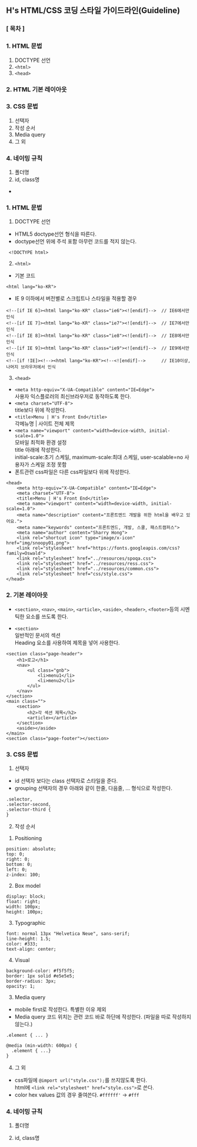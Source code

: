 ## H's HTML/CSS 코딩 스타일 가이드라인(Guideline)


### [ 목차 ]

### 1. HTML 문법

 1) DOCTYPE 선언 <br>
 2) `<html>` <br>
 3) `<head>`

### 2. HTML 기본 레이아웃

### 3. CSS 문법

 1) 선택자 <br>
 2) 작성 순서 <br>
 3) Media query 
 4) 그 외

### 4. 네이밍 규칙 

 1) 폴더명
 2) id, class명 


-


### 1. HTML 문법

1) DOCTYPE 선언

- HTML5 doctype선언 형식을 따른다.
- doctype선언 위에 주석 포함 아무런 코드를 적지 않는다. 

```
 <!DOCTYPE html>
```

2) `<html>`

- 기본 코드 

```
<html lang="ko-KR">
```

- IE 9 이하에서 버전별로 스크립트나 스타일을 적용할 경우 

```
<!--[if IE 6]><html lang="ko-KR" class="ie6"><![endif]-->  // IE6에서만 인식
<!--[if IE 7]><html lang="ko-KR" class="ie7"><![endif]-->  // IE7에서만 인식
<!--[if IE 8]><html lang="ko-KR" class="ie8"><![endif]-->  // IE8에서만 인식
<!--[if IE 9]><html lang="ko-KR" class="ie9"><![endif]-->  // IE9에서만 인식
<!--[if !IE]><!--><html lang="ko-KR"><!--<![endif]-->      // IE10이상, 나머지 브라우저에서 인식 
```

3) `<head>` 

- `<meta http-equiv="X-UA-Compatible" content="IE=Edge">` 
<br>사용자 익스플로러의 최신브라우저로 동작하도록 한다.
- `<meta charset="UTF-8">` 
<br>title보다 위에 작성한다. 
- `<title>Menu | H's Front End</title>` 
<br>각메뉴명 | 사이트 전체 제목
- `<meta name="viewport" content="width=device-width, initial-scale=1.0">` 
<br>모바일 최적화 환경 설정<br>title 아래에 작성한다. <br>initial-scale:초기 스케일, maximum-scale:최대 스케일, user-scalable=no 사용자가 스케일 조정 못함
- 폰트관련 css파일은 다른 css파일보다 위에 작성한다. 

```
<head>
	<meta http-equiv="X-UA-Compatible" content="IE=Edge">
	<meta charset="UTF-8">
	<title>Menu | H's Front End</title>
	<meta name="viewport" content="width=device-width, initial-scale=1.0">
	<meta name="description" content="프론트엔드 개발을 위한 html을 배우고 있어요."> 
	<meta name="keywords" content="프론트엔드, 개발, 스쿨, 패스트캠퍼스"> 
	<meta name="author" content="Sharry Hong"> 
	<link rel="shortcut icon" type="image/x-icon" href="img/snoopy01.png">
	<link rel="stylesheet" href="https://fonts.googleapis.com/css?family=Oswald">
	<link rel="stylesheet" href="../resources/spoqa.css">
	<link rel="stylesheet" href="../resources/ress.css">
	<link rel="stylesheet" href="../resources/common.css">
	<link rel="stylesheet" href="css/style.css">
</head>
```


### 2. 기본 레이아웃

- `<section>`, `<nav>`, `<main>`, `<article>`, `<aside>`, `<header>`, `<footer>`등의 시멘틱한 요소를 쓰도록 한다. 

- `<section>` <br>일반적인 문서의 섹션<br>Heading 요소를 사용하여 제목을 넣어 사용한다.

```
<section class="page-header">
	<h1>로고</h1>
	<nav>
		<ul class="gnb">
			<li>menu1</li>
			<li>menu2</li>
		</ul>
	</nav>
</section>
<main class="">
	<section>
		<h2>각 섹션 제목</h2>
		<article></article>
	</section>
	<aside></aside>
</main>
<section class="page-footer"></section>
```


### 3. CSS 문법

1) 선택자

- id 선택자 보다는 class 선택자로 스타일을 준다. 
- grouping 선택자의 경우 아래와 같이 한줄, 다음줄, ... 형식으로 작성한다. 

```
.selector,
.selector-second,
.selector-third {
}
```

2) 작성 순서

1. Positioning

```
position: absolute;
top: 0;
right: 0;
bottom: 0;
left: 0;
z-index: 100;
```

2. Box model

```
display: block;
float: right;
width: 100px;
height: 100px;
```

3. Typographic

```
font: normal 13px "Helvetica Neue", sans-serif;
line-height: 1.5;
color: #333;
text-align: center;
```

4. Visual

```
background-color: #f5f5f5;
border: 1px solid #e5e5e5;
border-radius: 3px;
opacity: 1;
```

3) Media query 

- mobile first로 작성한다. 특별한 이유 제외 
- Media query 코드 위치는 관련 코드 바로 하단에 작성한다. (파일을 따로 작성하지 않는다.)

```
.element { ... }

@media (min-width: 600px) {
  .element { ...}
}
```

4) 그 외 

- css파일에 `@import url("style.css");`를 쓰지않도록 한다.<br> html에 `<link rel="stylesheet" href="style.css">`로 쓴다. 
- color hex values 값의 경우 줄여쓴다. `#ffffff'` -> `#fff`


### 4. 네이밍 규칙 

1) 폴더명


2) id, class명 